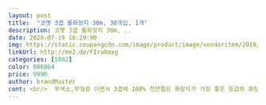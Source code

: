 ```yaml
---
layout: post 
title:  "코멧 3겹 롤화장지 30m, 30개입, 1개" 
description: 코멧 3겹 롤화장지 30m, ..
date: 2020-07-19 16:29:00 
img: https://static.coupangcdn.com/image/product/image/vendoritem/2019/10/30/4219933658/5a03b201-4d72-409b-b150-f80e33d614c8.jpg 
linkUrl: http://me2.do/FIra8mxg 
categories: [1002] 
color: 006064 
price: 9990 
author: brandMaster 
cont: <br/>  무색소,무형광 이면서 3겹에 100% 천연펄프 화장지가 가장 좋은 등급의 화장지라고 보시면 됩니다<br/>.<br/><br/>0원대인데 향이 있는거구요.<br/><br/>100% 천연펄프 사용한 30롤 휴지는<br/>100%천연펄프 여부<br/>100%천연펄프 입니다.<br/><br/>23달에 1박스정도 사용하는 휴지는 여러<br/>​<br/>■ 구매의사 200퍼입니다 ■<br/>● ​화장지의 등급을 정리하면<br/>● 우선 가장 화장지를 선택하는데 가장<br/>● 천연펄프인지 아닌지가 휴지의 부드러움<br/>● 화장지에도 등급이 있다<br/>가 적당해서 좋습니다.<br/> 식탁이나 싱크대.<br/> 가<br/>가격도 8000원 후반대에서 9000원<br/> 
---
```

 